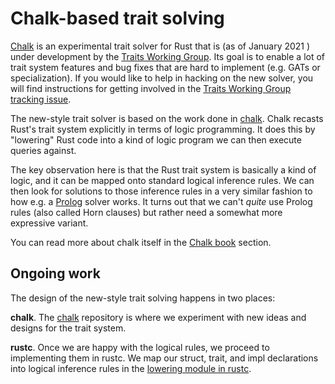 # Chalk-based trait solving

[Chalk][chalk] is an experimental trait solver for Rust that is (as of January
2021 <!-- date: 2021-01 -->) under development by the [Traits Working
Group][wg]. Its goal is to enable a lot of trait system features and bug fixes
that are hard to implement (e.g. GATs or specialization). If you would like to
help in hacking on the new solver, you will find instructions for getting
involved in the [Traits Working Group tracking issue][wg].

[wg]: https://github.com/rust-lang/rust/issues/48416

The new-style trait solver is based on the work done in [chalk][chalk]. Chalk
recasts Rust's trait system explicitly in terms of logic programming. It does
this by "lowering" Rust code into a kind of logic program we can then execute
queries against.

The key observation here is that the Rust trait system is basically a
kind of logic, and it can be mapped onto standard logical inference
rules. We can then look for solutions to those inference rules in a
very similar fashion to how e.g. a [Prolog] solver works. It turns out
that we can't *quite* use Prolog rules (also called Horn clauses) but
rather need a somewhat more expressive variant.

[Prolog]: https://en.wikipedia.org/wiki/Prolog

You can read more about chalk itself in the
[Chalk book](https://rust-lang.github.io/chalk/book/) section.

## Ongoing work
The design of the new-style trait solving happens in two places:

**chalk**. The [chalk][chalk] repository is where we experiment with new ideas
and designs for the trait system.

**rustc**. Once we are happy with the logical rules, we proceed to
implementing them in rustc. We map our struct, trait, and impl declarations
into logical inference rules in the [lowering module in rustc](./lowering-module.md).

[chalk]: https://github.com/rust-lang/chalk
[rustc_traits]: https://github.com/rust-lang/rust/tree/master/compiler/rustc_traits
